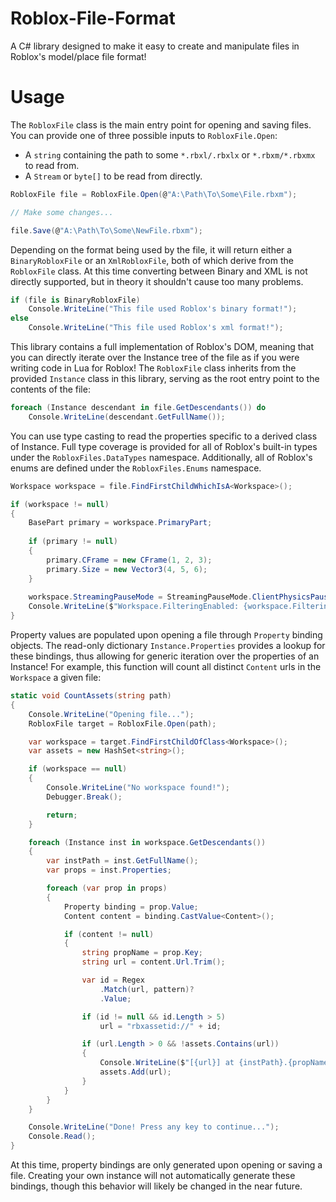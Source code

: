 # Roblox-File-Format
A C# library designed to make it easy to create and manipulate files in Roblox's model/place file format!

# Usage
The `RobloxFile` class is the main entry point for opening and saving files.
You can provide one of three possible inputs to `RobloxFile.Open`:

- A `string` containing the path to some `*.rbxl/.rbxlx` or `*.rbxm/*.rbxmx` to read from.
- A `Stream` or `byte[]` to be read from directly.

```cs
RobloxFile file = RobloxFile.Open(@"A:\Path\To\Some\File.rbxm");

// Make some changes...

file.Save(@"A:\Path\To\Some\NewFile.rbxm");
```

Depending on the format being used by the file, it will return either a `BinaryRobloxFile` or an `XmlRobloxFile`, both of which derive from the `RobloxFile` class.
At this time converting between Binary and XML is not directly supported, but in theory it shouldn't cause too many problems.

```cs
if (file is BinaryRobloxFile)
    Console.WriteLine("This file used Roblox's binary format!");
else
    Console.WriteLine("This file used Roblox's xml format!");
```

This library contains a full implementation of Roblox's DOM, meaning that you can directly iterate over the Instance tree of the file as if you were writing code in Lua for Roblox!
The `RobloxFile` class inherits from the provided `Instance` class in this library, serving as the root entry point to the contents of the file:

```cs
foreach (Instance descendant in file.GetDescendants()) do
    Console.WriteLine(descendant.GetFullName());
```

You can use type casting to read the properties specific to a derived class of Instance.
Full type coverage is provided for all of Roblox's built-in types under the `RobloxFiles.DataTypes` namespace.
Additionally, all of Roblox's enums are defined under the `RobloxFiles.Enums` namespace.

```cs
Workspace workspace = file.FindFirstChildWhichIsA<Workspace>();

if (workspace != null)
{
    BasePart primary = workspace.PrimaryPart;
    
    if (primary != null)
    {
        primary.CFrame = new CFrame(1, 2, 3);
        primary.Size = new Vector3(4, 5, 6);
    }
    
    workspace.StreamingPauseMode = StreamingPauseMode.ClientPhysicsPause;
    Console.WriteLine($"Workspace.FilteringEnabled: {workspace.FilteringEnabled}");  
}  
```

Property values are populated upon opening a file through `Property` binding objects. 
The read-only dictionary `Instance.Properties` provides a lookup for these bindings, thus allowing for generic iteration over the properties of an Instance!
For example, this function will count all distinct `Content` urls in the `Workspace` a given file:
```cs
static void CountAssets(string path)
{
    Console.WriteLine("Opening file...");
    RobloxFile target = RobloxFile.Open(path);

    var workspace = target.FindFirstChildOfClass<Workspace>();
    var assets = new HashSet<string>();

    if (workspace == null)
    {
        Console.WriteLine("No workspace found!");
        Debugger.Break();

        return;
    }

    foreach (Instance inst in workspace.GetDescendants())
    {
        var instPath = inst.GetFullName();
        var props = inst.Properties;

        foreach (var prop in props)
        {
            Property binding = prop.Value;
            Content content = binding.CastValue<Content>();

            if (content != null)
            {
                string propName = prop.Key;
                string url = content.Url.Trim();

                var id = Regex
                    .Match(url, pattern)?
                    .Value;

                if (id != null && id.Length > 5)
                    url = "rbxassetid://" + id;

                if (url.Length > 0 && !assets.Contains(url))
                {
                    Console.WriteLine($"[{url}] at {instPath}.{propName}");
                    assets.Add(url);
                }
            }
        }
    }

    Console.WriteLine("Done! Press any key to continue...");
    Console.Read();
}
```

At this time, property bindings are only generated upon opening or saving a file. Creating your own instance will not automatically generate these bindings, though this behavior will likely be changed in the near future.

